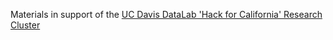Materials in support of the [UC Davis DataLab 'Hack for California' Research Cluster](http://ds.lib.ucdavis.edu/hack-for-california/)

